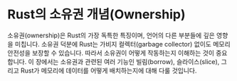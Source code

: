 # Rust의 소유권 개념(Ownership)

소유권(ownership)은 Rust의 가장 독특한 특징이며, 언어의 다른 부분들에 깊은 영향을 미칩니다.
소유권 덕분에 Rust는 가비지 컬렉터(garbage collector) 없이도 메모리 안전성을 보장할 수 있습니다.
따라서 소유권이 어떻게 작동하는지 이해하는 것이 중요합니다.
이 장에서는 소유권과 관련된 여러 기능인 빌림(borrow), 슬라이스(slice), 그리고 Rust가 메모리에 데이터를 어떻게 배치하는지에 대해 다룰 것입니다.